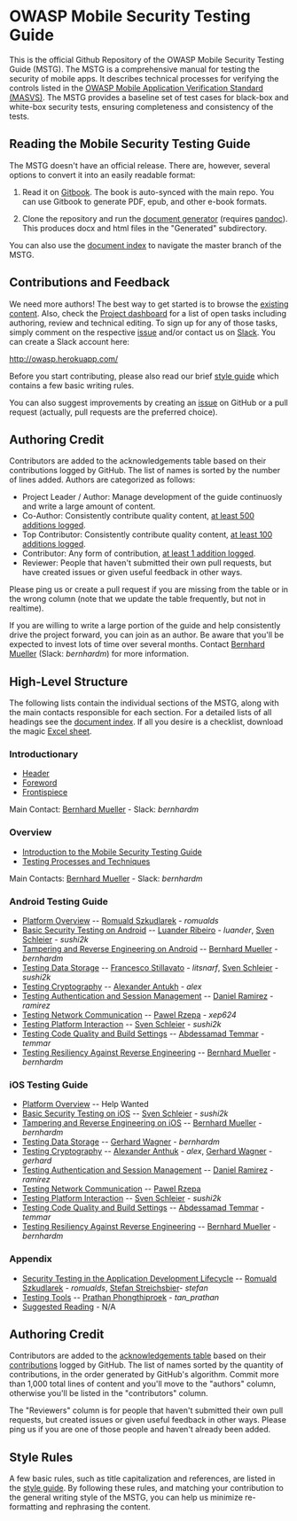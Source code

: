 # OWASP Mobile Security Testing Guide

This is the official Github Repository of the OWASP Mobile Security Testing Guide (MSTG). The MSTG is a comprehensive manual for testing the security of mobile apps. It describes technical processes for verifying the controls listed in the [OWASP Mobile Application Verification Standard (MASVS)](https://github.com/OWASP/owasp-masvs). The MSTG provides a baseline set of test cases for black-box and white-box security tests, ensuring completeness and consistency of the tests.

## Reading the Mobile Security Testing Guide

The MSTG doesn't have an official release. There are, however, several options to convert it into an easily readable format:

1. Read it on [Gitbook](https://b-mueller.gitbooks.io/owasp-mobile-security-testing-guide/content/). The book is auto-synced with the main repo. You can use Gitbook to generate PDF, epub, and other e-book formats.

2. Clone the repository and run the [document generator](https://github.com/OWASP/owasp-mstg/blob/master/Tools/generate_document.sh) (requires [pandoc](http://pandoc.org)). This produces docx and html files in the "Generated" subdirectory.

You can also use the [document index](https://rawgit.com/OWASP/owasp-mstg/master/Generated/OWASP-MSTG-Table-of-Contents.html) to navigate the master branch of the MSTG.

## Contributions and Feedback

We need more authors! The best way to get started is to browse the [existing content](https://b-mueller.gitbooks.io/owasp-mobile-security-testing-guide/content/). Also, check the [Project dashboard](https://github.com/OWASP/owasp-mstg/projects/1) for a list of open tasks including authoring, review and technical editing. To sign up for any of those tasks, simply comment on the respective [issue](https://github.com/OWASP/owasp-mstg/labels/help%20wanted) and/or contact us on [Slack](https://owasp.slack.com/messages/project-mobile_omtg/details/). You can create a Slack account here:

http://owasp.herokuapp.com/

Before you start contributing, please also read our brief [style guide](https://github.com/OWASP/owasp-mstg/blob/master/style_guide.md) which contains a few basic writing rules.

You can also suggest improvements by creating an [issue](https://github.com/OWASP/owasp-mstg/issues) on GitHub or a pull request (actually, pull requests are the preferred choice).

## Authoring Credit

Contributors are added to the acknowledgements table based on their contributions logged by GitHub. The list of names is sorted by the number of lines added. Authors are categorized as follows:

- Project Leader / Author: Manage development of the guide continuosly and write a large amount of content.
- Co-Author: Consistently contribute quality content, [at least 500 additions logged](https://github.com/OWASP/owasp-mstg/graphs/contributors).
- Top Contributor: Consistently contribute quality content, [at least 100 additions logged](https://github.com/OWASP/owasp-mstg/graphs/contributors).
- Contributor: Any form of contribution, [at least 1 addition logged](https://github.com/OWASP/owasp-mstg/graphs/contributors).
- Reviewer: People that haven't submitted their own pull requests, but have created issues or given useful feedback in other ways. 

Please ping us or create a pull request if you are missing from the table or in the wrong column (note that we update the table frequently, but not in realtime).

If you are willing to write a large portion of the guide and help consistently drive the project forward, you can join as an author. Be aware that you'll be expected to invest lots of time over several months. Contact [Bernhard Mueller](https://github.com/b-mueller) (Slack: *bernhardm*) for more information.

## High-Level Structure

The following lists contain the individual sections of the MSTG, along with the main contacts responsible for each section. For a detailed lists of all headings see the [document index](https://rawgit.com/OWASP/owasp-mstg/master/Generated/OWASP-MSTG-Table-of-Contents.html). If all you desire is a checklist, download the magic [Excel sheet](https://github.com/OWASP/owasp-mstg/raw/master/Checklists/Mobile_App_Security_Checklist.xlsx).

### Introductionary

- [Header](Document/0x00-Header.md)
- [Foreword](Document/Foreword.md)
- [Frontispiece](Document/0x02-Frontispiece.md)

Main Contact: [Bernhard Mueller](https://github.com/b-mueller) - Slack: *bernhardm*

### Overview

* [Introduction to the Mobile Security Testing Guide](Document/0x03-Overview.md)
* [Testing Processes and Techniques](Document/0x04-Testing-Processes-and-Techniques.md)

Main Contacts: [Bernhard Mueller](https://github.com/b-mueller) - Slack: *bernhardm*

### Android Testing Guide

- [Platform Overview](Document/0x05a-Platform-Overview.md) -- [Romuald Szkudlarek](https://github.com/romualdszkudlarek) - *romualds*
- [Basic Security Testing on Android](Document/0x05b-Basic-Security_Testing.md) -- [Luander Ribeiro](https://github.com/luander) - *luander*, [Sven Schleier](https://github.com/sushi2k) - *sushi2k*
- [Tampering and Reverse Engineering on Android](Document/0x05c-Reverse-Engineering-and-Tampering.md) -- [Bernhard Mueller](https://github.com/b-mueller) - *bernhardm*
- [Testing Data Storage](Document/0x05d-Testing-Data-Storage.md) -- [Francesco Stillavato](https://github.com/litsnarf) - *litsnarf*, [Sven Schleier](https://github.com/sushi2k) - *sushi2k*
- [Testing Cryptography](Document/0x05e-Testing-Cryptography.md) --  [Alexander Antukh](https://github.com/c0rdis) - *alex*
- [Testing Authentication and Session Management](Document/0x05f-Testing-Authentication.md) -- [Daniel Ramirez](https://github.com/ram7rez) - *ramirez*
- [Testing Network Communication](Document/0x05g-Testing-Network-Communication.md) -- [Pawel Rzepa](https://github.com/th3g1itch) - *xep624*
- [Testing Platform Interaction](Document/0x05h-Testing-Platform-Interaction.md) -- [Sven Schleier](https://github.com/sushi2k) - *sushi2k*
- [Testing Code Quality and Build Settings](Document/0x05i-Testing-Code-Quality-and-Build-Settings.md) -- [Abdessamad Temmar](https://github.com/TmmmmmR) - *temmar*
- [Testing Resiliency Against Reverse Engineering](Document/0x05j-Testing-Resiliency-Against-Reverse-Engineering.md) -- [Bernhard Mueller](https://github.com/b-mueller) - *bernhardm*

### iOS Testing Guide

- [Platform Overview](Document/0x06a-Platform-Overview.md) -- Help Wanted
- [Basic Security Testing on iOS](Document/0x06b-Basic-Security-Testing.md) -- [Sven Schleier](https://github.com/sushi2k) - *sushi2k*
- [Tampering and Reverse Engineering on iOS](Document/0x06c-Reverse-Engineering-and-Tampering.md) -- [Bernhard Mueller](https://github.com/b-mueller) - *bernhardm*
- [Testing Data Storage](Document/0x06d-Testing-Data-Storage.md) -- [Gerhard Wagner](https://github.com/thec00n) - *bernhardm*
- [Testing Cryptography](Document/0x06e-Testing-Cryptography.md) --  [Alexander Anthuk](https://github.com/c0rdis) - *alex*, [Gerhard Wagner](https://github.com/thec00n) - *gerhard*
- [Testing Authentication and Session Management](Document/0x06f-Testing-Authentication-and-Session-Management.md) --  [Daniel Ramirez](https://github.com/ram7rez) - *ramirez*
- [Testing Network Communication](Document/0x06g-Testing-Network-Communication.md) -- [Pawel Rzepa](https://github.com/th3g1itch)
- [Testing Platform Interaction](Document/0x06h-Testing-Platform-Interaction.md) -- [Sven Schleier](https://github.com/sushi2k) - *sushi2k*
- [Testing Code Quality and Build Settings](Document/0x06i-Testing-Code-Quality-and-Build-Settings.md) -- [Abdessamad Temmar](https://github.com/TmmmmmR) - *temmar*
- [Testing Resiliency Against Reverse Engineering](Document/0x06j-Testing-Resiliency-Against-Reverse-Engineering.md) -- [Bernhard Mueller](https://github.com/b-mueller) - *bernhardm*

### Appendix

* [Security Testing in the Application Development Lifecycle](Document/0x07-Security-Testing-SDLC.md) -- [Romuald Szkudlarek](https://github.com/romualdszkudlarek) - *romualds*, [Stefan Streichsbier](https://github.com/streichsbaer)- *stefan*
* [Testing Tools](Document/0x08-Testing-Tools.md) -- [Prathan Phongthiproek](https://github.com/tanprathan/) - *tan_prathan*
* [Suggested Reading](Document/0x09-Suggested-Reading.md) - N/A

## Authoring Credit

Contributors are added to the [acknowledgements table](Document/0x02-Frontispiece.md#acknowledgements) based on their [contributions](https://github.com/OWASP/owasp-mstg/graphs/contributors) logged by GitHub. The list of names sorted by the quantity of contributions, in the order generated by GitHub's algorithm. Commit more than 1,000 total lines of content and you'll move to the "authors" column, otherwise you'll be listed in the "contributors" column.

The "Reviewers" column is for people that haven't submitted their own pull requests, but created issues or given useful feedback in other ways. Please ping us if you are one of those people and haven't already been added.

## Style Rules

A few basic rules, such as title capitalization and references, are listed in the [style guide](style_guide.md). By following these rules, and matching your contribution to the general writing style of the MSTG, you can help us minimize re-formatting and rephrasing the content.


